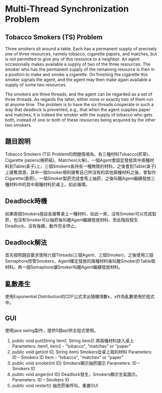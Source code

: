 # Multi-Thread Synchronization Problem

## Tobacco Smokers (TS) Problem
Three smokers sit around a table. Each has a permanent supply of precisely one of three resources, namely tobacco, cigarette papers, and matches, but is not permitted to give any of this resource to a neighbor. An agent occasionally makes available a supply of two of the three resources. The smoker who has the permanent supply of the remaining resource is then in a position to make and smoke a cigarette. On finishing the cigarette this smoker signals the agent, and the agent may then make again available a supply of some two resources.

The smokers are three threads, and the agent can be regarded as a set of three threads. As regards the latter, either none or exactly two of them run at anyone time. The problem is to have the six threads cooperate in such a way that deadlock is prevented, e.g., that when the agent supplies paper and matches, it is indeed the smoker with the supply of tobacco who gets both, instead of one or both of these resources being acquired by the other two smokers.

## 題目說明
Tobacco Smokers (TS) Problem的問題情境為，有三種材料Tobacco(菸草)、Cigarette papers(捲菸紙)、Matches(火柴)，一個Agent會固定發放其中兩種材料到Table(桌子)上，三個Smokers各持有一種無限的材料，之後會到Table(桌子)上搶奪資源，其中一個Smoker順利搶奪自己所沒有的其他兩種材料之後，會製作Cigarette(香菸)，一個Smoker製菸完成會馬上抽菸，之後叫醒Agent繼續發放三種材料中的其中兩種材料於桌上，如此循環。

## Deadlock時機
如果兩個Smokers擅自各搶奪桌上一種材料，如此一來，沒有Smoker可以完成製菸，也沒有Smoker可以抽菸後叫醒Agent繼續發放材料，至此階段發生Deadlock，沒有後續，動作完全停止。

## Deadlock解法
首先按照題目要求使用六個Threads(三個Agent、三個Smoker)，之後使用三個Semaphore控管Smokers，Agent確定發放的兩種材料後叫醒Smoker於Table取材料。再一個Semaphore讓Smoker叫醒Agent繼續發放材料。

## 亂數產生
使用Exponential Distribution的CDF公式求出隨機項數x，x作為亂數使用於程式中。

## GUI
使用java swing製作，提供5個api供主程式使用。
1. public void put(String item1, String item2)
	將兩種材料放入桌上
	Parameters:
		item1, item2 - "tobacco", "matches" or "paper"
2. public void get(int ID, String item)
	Smokers從桌上取的材料
	Parameters:
		ID – Smokers ID
		Item - "tobacco", "matches" or "paper"
3. public void smoke(int ID)
	Smokers顯示抽菸圖示
	Parameters:
		ID – Smokers ID
4. public void anger(int ID)
	Deadlock發生，Smokers顯示生氣圖示。
Parameters:
		ID – Smokers ID
5. public void restart()
	抽完菸後呼叫，重置GUI
